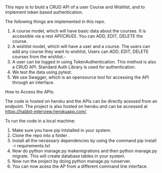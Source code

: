 This repo is to biuld a CRUD API of a user Course and Wishlist, and to implement token based authentication.

The following things are implemented in this repo.
  1. A course model, which will have basic data about the courses. It is accessible via a rest API(CRUD). You can ADD, EDIT, DELETE the course. 
  2. A wishlist model, which will have a user and a course. The users can add any course they want to wishlist, Users can ADD, EDIT, DELETE courses from the wishlist.-
  3. A user can be logged in using TokenAuthentication. This method is also a CRUD API. Standard Auth Library is used for authentication.
  4. We test the data using pytest.
  5. We use Swagger, which is an opensource tool for accessing the API through an interface.

How to Access the APIs:

  The code is hosted on heroku and the APIs can be directly acessed from an endpoint. The project is also hosted on heroku and can be accessed at  https://habbit-interview.herokuapp.com/
    
To run the code in a local machine:
  1. Make sure you have pip intstalled in your system.
  2. Clone the repo into a folder .
  3. Install all the necessary dependencies by using the command pip install -r requirements.txt
  4. Now do python manage.py makemigrations and then python manage.py migrate. This will create database tables in your system.
  5. Now run the project by doing python manage.py runserver.
  6. You can now acess the AP from a different command line interface.
  
  
